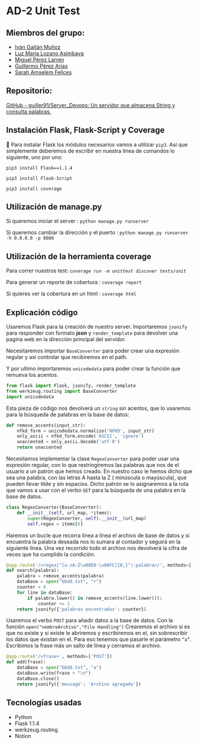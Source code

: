 # AD-2 Unit Test

## Miembros del grupo:

- [Iván Gaitán Muñoz](https://github.com/IGaitanM)
- [Luz Maria Lozano Asimbaya](https://github.com/luzlozas)
- [Miguel Pérez Larren](https://github.com/miguelperezlarren)
- [Guillermo Pérez Arias](https://github.com/guiller91)
- [Sarah Amselem Felices](https://github.com/saramselem)

## Repositorio:

[GitHub - guiller91/Server_Devops: Un servidor que almacena String y consulta palabras.](https://github.com/guiller91/Server_Devops)

## 

## Instalación Flask, Flask-Script y Coverage


🚨 Para instalar Flask los módulos necesarios vamos a utilizar `pip3`. Así que simplemente deberemos de escribir en nuestra línea de comandos lo siguiente, uno por uno:

`pip3 install Flask==1.1.4`

`pip3 install Flask-Script`

`pip3 install coverage`



## Utilización de manage.py

Si queremos iniciar el server : `python manage.py runserver`

Si queremos cambiar la dirección y el puerto : `python manage.py runserver -h 0.0.0.0 -p 8080`

## Utilización de la herramienta coverage

Para correr nuestros test: *`coverage run -m unittest discover tests/unit`*

Para generar un reporte de cobertura : `coverage report`

Si quieres ver la cobertura en un html : `coverage html`

## Explicación código

Usaremos Flask para la creación de nuestro server. Importaremos `jsonify` para responder con formato **json** y `render_template` para devolver una pagina web en la dirección principal del servidor.

Necesitaremos importar `BaseConverter` para poder crear una expresión regular y así controlar que recibiremos en el path.

Y por ultimo importaremos `unicodedata` para poder crear la función que remueva los acentos. 

```python
from flask import Flask, jsonify, render_template
from werkzeug.routing import BaseConverter
import unicodedata
```

Esta pieza de código nos devolverá un `string` sin acentos, que lo usaremos para la búsqueda de palabras en la base de datos:

```python
def remove_accents(input_str):
    nfkd_form = unicodedata.normalize('NFKD', input_str)
    only_ascii = nfkd_form.encode('ASCII', 'ignore')
    unaccented = only_ascii.decode('utf-8')
    return unaccented
```

Necesitamos implementar la clase `RegexConverter` para poder usar una expresión regular, con lo que restringiremos las palabras que nos de el usuario a un patrón que hemos creado. En nuestro caso le hemos dicho que sea una palabra, con las letras A hasta la Z ( minúscula o mayúscula), que pueden llevar tilde y sin espacios.  Dicho patrón se lo asignaremos a la ruta que vamos a usar con el verbo `GET` para la búsqueda de una palabra en la base de datos.

```python
class RegexConverter(BaseConverter):
    def __init__(self, url_map, *items):
        super(RegexConverter, self).__init__(url_map)
        self.regex = items[0]
```

Haremos un bucle que recorra línea a línea el archivo de base de datos y si encuentra la palabra deseada nos lo sumara al contador y seguirá en la siguiente línea. Una vez recorrido todo el archivo nos devolverá la cifra de veces que ha cumplido la condición.

```python
@app.route('/<regex("[a-zA-Z\u00E0-\u00FC]{0,}"):palabra>/', methods=['GET'])
def search(palabra):
    palabra = remove_accents(palabra)
    dataBase = open("bbdd.txt", "r")
    counter = 0
    for line in dataBase:
        if palabra.lower() in remove_accents(line.lower()):
            counter += 1
    return jsonify({'palabras encontradas': counter})
```

Usaremos el verbo `POST` para añadir datos a la base de datos. Con la función `open("nombreArchivo","File Handling")` Crearemos el archivo si es que no existe y si existe le abriremos y escribiremos en el, sin sobrescribir los datos que existan en el. Para eso tenemos que pasarle el parámetro `“a”`. Escribimos la frase más un salto de línea y cerramos el archivo.

```python
@app.route('/<frase>', methods=['POST'])
def add(frase):
    dataBase = open("bbdd.txt", "a")
    dataBase.write(frase + "\n")
    dataBase.close()
    return jsonify({'message': 'Archivo agregado'})
```

## Tecnologías usadas

- Python
- Flask 1.1.4
- werkzeug.routing
- Notion